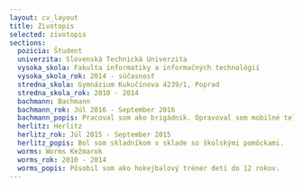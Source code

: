 ```yaml
---
layout: cv_layout
title: Zivotopis
selected: zivotopis
sections:
  pozicia: Študent
  univerzita: Slovenská Technická Univerzita
  vysoka_skola: Fakulta informatiky a informačných technológií
  vysoka_skola_rok: 2014 - súčasnosť
  stredna_skola: Gymnázium Kukučínova 4239/1, Poprad
  stredna_skola_rok: 2010 - 2014
  bachmann: Bachmann
  bachmann_rok: Júl 2016 - September 2016
  bachmann_popis: Pracoval som ako brigádnik. Opravoval som mobilné telefóny.
  herlitz: Herlitz
  herlitz_rok: Júl 2015 - September 2015
  herlitz_popis: Bol som skladníkom v sklade so školskými pomôckami.
  worms: Worms Kežmarok
  worms_rok: 2010 - 2014
  worms_popis: Pôsobil som ako hokejbalový tréner detí do 12 rokov.
---
```


